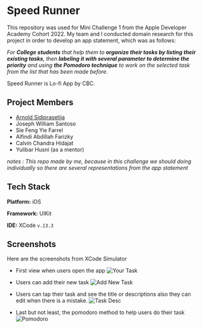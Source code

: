 # Speed Runner
This repository was used for Mini Challenge 1 from the Apple Developer Academy Cohort 2022. My team and I conducted domain research for this project in order to develop an app statement, which was as follows:

*For **College students**
that help them to **organize their tasks by listing their existing tasks**, 
then **labeling it with several parameter to determine the priority** and using 
**the Pomodoro technique** to work on the selected task from the list that has been made before.*

Speed Runner is Lo-fi App by CBC.
## Project Members

- [Arnold Sidiprasetija](https://github.com/Arnolds18)
- Joseph William Santoso
- Sie Feng Yie Farrel
- Alfindi Abdillah Farizky
- Calvin Chandra Hidajat
- Yulibar Husni (as a mentor)

*notes : This repo made by me, because in this challenge we should doing individually so there are several representations from the app statement*
## Tech Stack

**Platform:** iOS

**Framework:** UIKit

**IDE:** XCode `v.13.3`

## Screenshots
Here are the screenshots from XCode Simulator

- First view when users open the app
![Your Task](images/Your%20Task.png=414x896)

- Users can add their new task
![Add New Task](images/Add%20New%20Task.png=414x896)

- Users can tap their task and see the title or descriptions also they can edit when there is a mistake.
![Task Desc](images/Task@%20Desc.png=414x896)

- Last but not least, the pomodoro method to help users do their task
![Pomodoro](images/Pomodoro.png=414x896)
